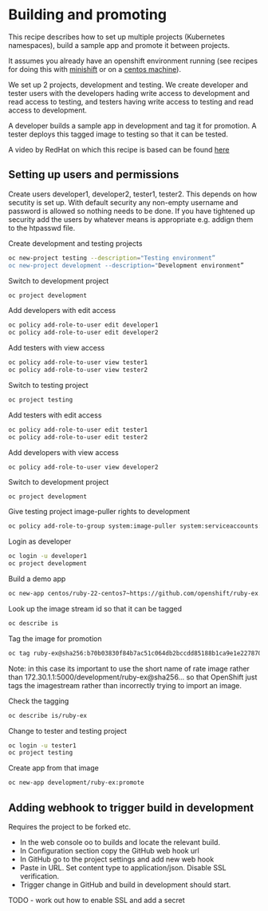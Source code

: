 # Building and promoting

This recipe describes how to set up multiple projects (Kubernetes namespaces), build a sample app and promote it between projects.

It assumes you already have an openshift environment running (see recipes for doing this with [minishift](minishift_local_machine.md)
or on a [centos machine](openshift_centos.md)).

We set up 2 projects, development and testing. We create developer and tester users with the developers hading write access to development 
and read access to testing, and testers having write access to testing and read access to development.

A developer builds a sample app in development and tag it for promotion. A tester deploys this tagged image to testing so that it can be 
tested.

A video by RedHat on which this recipe is based can be found
[here](https://www.youtube.com/watch?v=u6LT3efXL_4&list=PLaR6Rq6Z4Iqficb-XqeydZD_ZTD3XEwBp&index=19)

## Setting up users and permissions

Create users developer1, developer2, tester1, tester2. This depends on how secutity is set up. With default security any non-empty 
username and password is allowed so nothing needs to be done. If you have tightened up security add the users by whatever means is 
appropriate e.g. addign them to the htpasswd file.
 
Create development and testing projects
```sh
oc new-project testing --description="Testing environment”
oc new-project development --description="Development environment”
```

Switch to development project
```sh
oc project development
```

Add developers with edit access
```sh
oc policy add-role-to-user edit developer1
oc policy add-role-to-user edit developer2
```

Add testers with view access
```sh
oc policy add-role-to-user view tester1
oc policy add-role-to-user view tester2
```

Switch to testing project
```sh
oc project testing
```

Add testers with edit access
```sh
oc policy add-role-to-user edit tester1
oc policy add-role-to-user edit tester2
```

Add developers with view access
```shoc policy add-role-to-user view developer1
oc policy add-role-to-user view developer2
```

Switch to development project
```sh
oc project development
```

Give testing project image-puller rights to development
```sh
oc policy add-role-to-group system:image-puller system:serviceaccounts:testing -n development
```

Login as developer
```sh
oc login -u developer1
oc project development
```

Build a demo app
```sh
oc new-app centos/ruby-22-centos7~https://github.com/openshift/ruby-ex.git
```

Look up the image stream id so that it can be tagged
```sh
oc describe is
```

Tag the image for promotion
```sh
oc tag ruby-ex@sha256:b70b03830f84b7ac51c064db2bccdd85188b1ca9e1e22787015b5d752ce71886 development/ruby-ex:promote
```

Note: in this case its important to use the short name of rate image rather than 172.30.1.1:5000/development/ruby-ex@sha256… so that 
OpenShift just tags the imagestream rather than incorrectly trying to import an image.

Check the tagging
```sh
oc describe is/ruby-ex
```

Change to tester and testing project
```sh
oc login -u tester1
oc project testing
```

Create app from that image
```sh
oc new-app development/ruby-ex:promote
```

## Adding webhook to trigger build in development

Requires the project to be forked etc.

* In the web console oo to builds and locate the relevant build.
* In Configuration section copy the GitHub web hook url
* In GitHub go to the project settings and add new web hook
* Paste in URL. Set content type to application/json. Disable SSL verification.
* Trigger change in GitHub and build in development should start.

TODO - work out how to enable SSL and add a secret
